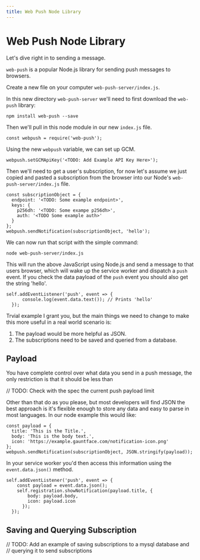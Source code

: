 ```yaml
---
title: Web Push Node Library
---
```

# Web Push Node Library

Let's dive right in to sending a message.

`web-push` is a popular Node.js library for sending push messages to browsers.

Create a new file on your computer `web-push-server/index.js`.

In this new directory `web-push-server` we'll need to first download
the `web-push` library:

    npm install web-push --save

Then we'll pull in this node module in our new `index.js` file.

    const webpush = require('web-push');

Using the new `webpush` variable, we can set up GCM.

    webpush.setGCMApiKey('<TODO: Add Example API Key Here>');

Then we'll need to get a user's subscription, for now let's assume we
just copied and pasted a subscription from the browser into our Node's
`web-push-server/index.js` file.

    const subscriptionObject = {
      endpoint: '<TODO: Some example endpoint>',
      keys: {
        p256dh: '<TODO: Some exampe p256dh>',
        auth: '<TODO Some example auth>'
      }
    };
    webpush.sendNotification(subscriptionObject, 'hello');

We can now run that script with the simple command:

    node web-push-server/index.js

This will run the above JavaScript using Node.js and send a message to
that users browser, which will wake up the service worker and dispatch
a `push` event. If you check the data payload of the `push` event you
should also get the string 'hello'.

    self.addEventListener('push', event => {
          console.log(event.data.text()); // Prints 'hello'
      });

Trvial example I grant you, but the main things we need to change to make this
more useful in a real world scenario is:

1. The payload would be more helpful as JSON.
1. The subscriptions need to be saved and queried from a database.

## Payload

You have complete control over what data you send in a push message, the only
restriction is that it should be less than

// TODO: Check with the spec the current push payload limit

Other than that do as you please, but most developers will find JSON the
best approach is it's flexible enough to store any data and easy to parse in
most languages. In our node example this would like:

    const payload = {
      title: 'This is the Title.',
      body: 'This is the body text.',
      icon: 'https://example.gauntface.com/notification-icon.png'
    };
    webpush.sendNotification(subscriptionObject, JSON.stringify(payload));

In your service worker you'd then access this information using the
`event.data.json()` method.

    self.addEventListener('push', event => {
        const payload = event.data.json();
        self.registration.showNotification(payload.title, {
            body: payload.body,
            icon: payload.icon
          });
      });

## Saving and Querying Subscription

// TODO: Add an example of saving subscriptions to a mysql database and
// querying it to send subscriptions
